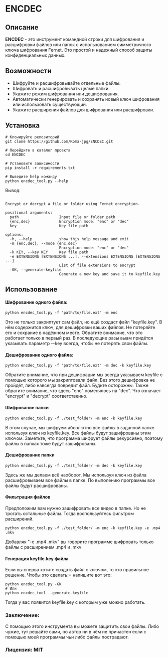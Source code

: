 # ENCDEC

## Описание

**ENCDEC** - это инструмент командной строки для шифрования и расшифровки файлов или папок с использованием симметричного ключа шифрования Fernet. Это простой и надежный способ защиты конфиденциальных данных.

## Возможности
- Шифруйте и расшифровывайте отдельные файлы.
- Шифровать и расшифровывать целые папки.
- Укажите режим шифрования или дешифрования.
- Автоматически генерировать и сохранять новый ключ шифрования или использовать существующий.
- Укажите расширения файлов для шифрования или расшифровки.

## Установка

```
# Клонируйте репозиторий 
git clone https://github.com/Roma-jpg/ENCDEC.git

# Перейдите в каталог проекта
cd ENCDEC

# Установите зависимости
pip install -r requirements.txt

# Выведите help команду
python encdec_tool.py --help
```
Вывод:

```usage: whatif.py [-h] [-m {enc,dec}] [-k KEY] [-e EXTENSIONS [EXTENSIONS ...]] [-GK] path {enc,dec} key

Encrypt or decrypt a file or folder using Fernet encryption.

positional arguments:
  path                  Input file or folder path
  {enc,dec}             Encryption mode: "enc" or "dec"
  key                   Key file path

options:
  -h, --help            show this help message and exit
  -m {enc,dec}, --mode {enc,dec}
                        Encryption mode: "enc" or "dec"
  -k KEY, --key KEY     Key file path
  -e EXTENSIONS [EXTENSIONS ...], --extensions EXTENSIONS [EXTENSIONS ...]
                        List of file extensions to encrypt
  -GK, --generate-keyfile
                        Generate a new key and save it to keyfile.key

```

## Использование

#### Шифрование одного файла:
```
python encdec_tool.py -f "path/to/file.ext" -m enc
```
Это не только закриптует сам файл, но ещё создаст файл "keyfile.key". В нём содержится ключ, для дешифровки ваших файлов. Не потеряйте его и сохрание в надёжном месте.
Обратите внимание, что это работает только в первый раз. В последующие разы выам придётся указывать параметр --key всегда, чтобы не потерять свои файлы.

#### Дешифрование одного файла:
```
python encdec_tool.py -f "path/to/file.ext" -m dec -k keyfile.key
```

Обратите внимание, что при дешифрации мы всегда указываем keyfile с помощью которого  мы закриптовали файл. Без этого дешифровка не пройдёт, либо навсегда повредит файл. Будьте осторожны.
Также обратите внимание, что здесь "enc" поменялось на "dec".
Что означает "encrypt" и "decrypt" соответственно.

#### Шифрование папки
```
python encdec_tool.py -f ./test_folder/ -m enc -k keyfile.key
```
В этом случае, мы шифруем абсолютно все файлы в заданной папке используя ключ из keyfile.key. Все файлы будут зашифрованы этим ключом.
Заметьте, что программа шифрует файлы рекурсивно, поэтому файлы в папках тоже будут зашифрованы.

#### Дешифрование папки
```
python encdec_tool.py -f ./test_folder/ -m dec -k keyfile.key
```

Здесь же мы делаем всё наоборот. Мы используя ключ из файла расшифровываем все файлы в папке. По выполению программы все файлы будут расшифрованы.

#### Фильтрация файлов
Предположим вам нужно зашифровать все видео в папке. Но не трогать остальные файлы. Тогда воспользуйтесь фильтром расширений.

```
python encdec_tool.py -f ./test_folder/ -m enc -k keyfile.key -e .mp4 .mkv
```

Добавляя "-e .mp4 .mkv" вы говорите программе шифровать только файлы с расширением .mp4 и .mkv

#### Генерация keyfile.key файла
Если вы сперва хотите создать файл с ключом, то это правильное решение. 
Чтобы это сделать:= напишите вот это:
```
python encdec_tool.py -GK
# Или
python encdec_tool --generate-keyfile
```
Тогда у вас появится keyfile.key с которым уже можно работать.

### Заключение:
С помощью этого инструмента вы можете защитить свои файлы. Либо чужие, тут решайте сами, но автор ни в чём не причастен если с помощью моей программы чьи либо файлы пострадают. 

### Лицензия: MIT
